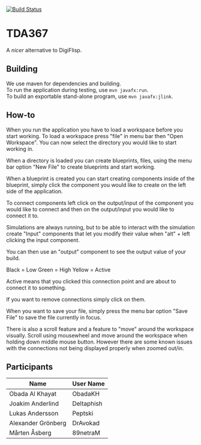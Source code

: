 [![Build Status](https://travis-ci.org/winner-is-kungen/TDA367.svg?branch=master)](https://travis-ci.org/winner-is-kungen/TDA367)

# TDA367
A *nicer* alternative to DigiFlisp.

## Building
We use maven for dependencies and building.  
To run the application during testing, use `mvn javafx:run`.  
To build an exportable stand-alone program, use `mvn javafx:jlink`.

## How-to
When you run the application you have to load a workspace before you start working. To load a workspace press "file" in menu bar then "Open Workspace". You can now select the directory you would like to start working in.

When a directory is loaded you can create blueprints, files, using the menu bar option "New File" to create blueprints and start working.

When a blueprint is created you can start creating components inside of the blueprint, simply click the component you would like to create on the left side of the application.

To connect components left click on the output/input of the component you would like to connect and then on the output/input you would like to connect it to.

Simulations are always running, but to be able to interact with the simulation create "Input" components that let you modify their value when "alt" + left clicking the input component.

You can then use an "output" component to see the output value of your build.

Black = Low
Green = High
Yellow = Active

Active means that you clicked this connection point and are about to connect it to something.

If you want to remove connections simply click on them.

When you want to save your file, simply press the menu bar option "Save File" to save the file currently in focus.

There is also a scroll feature and a feature to "move" around the workspace visually. Scroll using mousewheel and move around the workspace when holding down middle mouse button. However there are some known issues with the connections not being displayed properly when zoomed out/in.

## Participants
| Name               | User Name  |
|--------------------|------------|
| Obada Al Khayat    | ObadaKH    |
| Joakim Anderlind   | Deltaphish |
| Lukas Andersson    | Peptski    |
| Alexander Grönberg | DrAvokad   |
| Mårten Åsberg      | 89netraM   |
